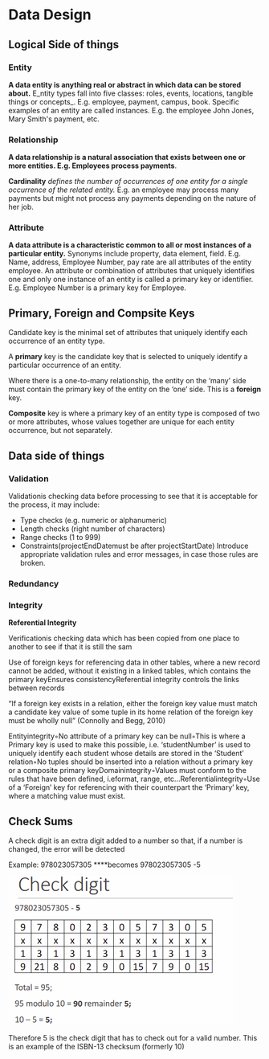 # Data Design

## Logical Side of things

### Entity

**A data entity is anything real or abstract in which data can be stored about.** E_ntity types fall into five classes: roles, events, locations, tangible things or concepts_. E.g. employee, payment, campus, book. Specific examples of an entity are called instances. E.g. the employee John Jones, Mary Smith's payment, etc.

### Relationship

**A data relationship is a natural association that exists between one or more entities. E.g. Employees process payments**. 

**Cardinality** _defines the number of occurrences of one entity for a single occurrence of the related entity._ E.g. an employee may process many payments but might not process any payments depending on the nature of her job. 

### Attribute

**A data attribute is a characteristic common to all or most instances of a particular entity.** Synonyms include property, data element, field. E.g. Name, address, Employee Number, pay rate are all attributes of the entity employee. An attribute or combination of attributes that uniquely identifies one and only one instance of an entity is called a primary key or identifier. E.g. Employee Number is a primary key for Employee.

## Primary, Foreign and Compsite Keys

Candidate key is the minimal set of attributes that uniquely identify each occurrence of an entity type.

A **primary** key is the candidate key that is selected to uniquely identify a particular occurrence of an entity.

Where there is a one-to-many relationship, the entity on the ‘many’ side must contain the primary key of the entity on the ‘one’ side. This is a **foreign** key.

**Composite** key is where a primary key of an entity type is composed of two or more attributes, whose values together are unique for each entity occurrence, but not separately.

## Data side of things

### Validation

Validationis checking data before processing to see that it is acceptable for the process, it may include:

* Type checks \(e.g. numeric or alphanumeric\)
* Length checks \(right number of characters\)
* Range checks \(1 to 999\)
* Constraints\(projectEndDatemust be after projectStartDate\) Introduce appropriate validation rules and error messages, in case those rules are broken.

### Redundancy

### Integrity

**Referential Integrity**

Verificationis checking data which has been copied from one place to another to see if that it is still the sam

Use of foreign keys for referencing data in other tables, where a new record cannot be added, without it existing in a linked tables, which contains the primary keyEnsures consistencyReferential integrity controls the links between records

“If a foreign key exists in a relation, either the foreign key value must match a candidate key value of some tuple in its home relation of the foreign key must be wholly null” \(Connolly and Begg, 2010\)

Entityintegrity◦No attribute of a primary key can be null◦This is where a Primary key is used to make this possible, i.e. ‘studentNumber’ is used to uniquely identify each student whose details are stored in the ‘Student’ relation◦No tuples should be inserted into a relation without a primary key or a composite primary keyDomainintegrity◦Values must conform to the rules that have been defined, i.eformat, range, etc...Referentialintegrity◦Use of a ‘Foreign’ key for referencing with their counterpart the ‘Primary’ key, where a matching value must exist.

## **Check Sums**

A check digit is an extra digit added to a number so that, if a number is changed, the error will be detected

Example: 978023057305 ****becomes 978023057305 -5

![](../../../../.gitbook/assets/image%20%28131%29.png)

Therefore 5 is the check digit that has to check out for a valid number. This is an example of the ISBN-13 checksum \(formerly 10\)

